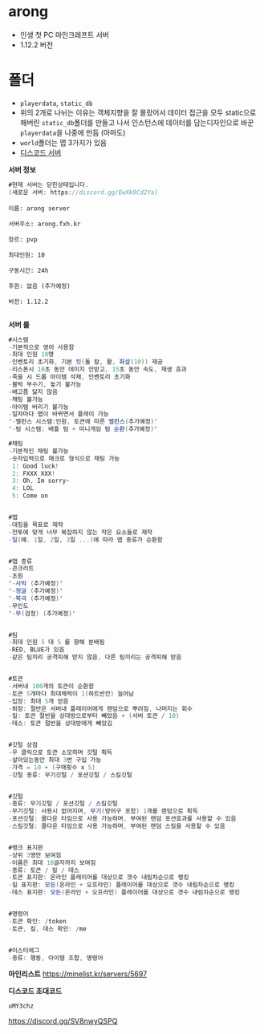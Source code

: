 # arong
- 인생 첫 PC 마인크래프트 서버
- 1.12.2 버전

# 폴더
- `playerdata`, `static_db`
- 위의 2개로 나뉘는 이유는 객체지향을 잘 몰랐어서 데이터 접근을 모두 static으로 해버린 `static_db`폴더를 만들고 나서 인스턴스에 데이터를 담는디자인으로
바꾼 `playerdata`을 나중에 만듬 (아마도)
- `world`폴더는 맵 3가지가 있음
- [디스코드 서버](https://discord.gg/SV8nwyQSPQ)



**서버 정보**
```cs
#현재 서버는 닫힌상태입니다.
(새로운 서버: https://discord.gg/EwXk9Cd2Ya)
```
```
이름: arong server

서버주소: arong.fxh.kr

장르: pvp

최대인원: 10

구동시간: 24h

후원: 없음 (추가예정)

버전: 1.12.2


```



**서버 룰**
```cs
#시스템
-기본적으로 영어 사용함
-최대 인원 10명
-인벤토리 초기화, 기본 킷(돌 칼, 활, 화살(10)) 제공
-리스폰시 10초 동안 데미지 안받고, 15초 동안 속도, 재생 효과
-죽을 시 드롭 아이템 삭제, 인벤토리 초기화
-블럭 부수기, 놓기 불가능
-배고픔 닳지 않음
-채팅 불가능
-아이템 버리기 불가능
-일자마다 맵이 바뀌면서 플레이 가능
'-벨런스 시스템:인원, 토큰에 따른 밸런스(추가예정)'
'-텀 시스템: 배틀 텀 + 미니게임 텀 순환(추가예정)'

#채팅
-기본적인 채팅 불가능
-숫자입력으로 매크로 형식으로 채팅 가능
 1: Good luck!
 2: FXXX XXX!
 3: Oh, Im sorry~
 4: LOL
 5: Come on


#맵
-대칭을 목표로 제작
-전투에 맞게 너무 복잡하지 않는 작은 요소들로 제작
-일(예. 1일, 2일, 3일 ...)에 따라 맵 종류가 순환함 


#맵 종류
-콘크리트
-초원
'-사막 (추가예정)'
'-정글 (추가예정)'
'-북극 (추가예정)'
-무인도
'-무(검정) (추가예정)'


#팀
-최대 인원 5 대 5 를 향해 분배됨
-RED, BLUE가 있음
-같은 팀끼리 공격피해 받지 않음, 다른 팀끼리는 공격피해 받음


#토큰
-서버내 100개의 토큰이 순환함
-토큰 5개마다 최대체력이 1(하트반칸) 늘어남
-입장: 최대 5개 얻음
-퇴장: 절반은 서버내 플레이어에게 랜덤으로 뿌려짐, 나머지는 회수
-킬: 토큰 절반을 상대방으로부터 빼았음 + (서버 토큰 / 10)
-데스: 토큰 절반을 상대방에게 빼았김


#깃털 상점
-우 클릭으로 토큰 소모하며 깃털 획득
-살아있는동안 최대 3번 구입 가능
-가격 = 10 + (구매횟수 x 5)
-깃털 종류: 무기깃털 / 포션깃털 / 스킬깃털


#깃털
-종류: 무기깃털 / 포션깃털 / 스킬깃털
-무기깃털: 사용시 없어지며, 무기(방어구 포함) 1개를 랜덤으로 획득
-포션깃털: 쿨다운 타임으로 사용 가능하며, 부여된 랜덤 포션효과를 사용할 수 있음
-스킬깃털: 쿨다운 타임으로 사용 가능하며, 부여된 랜덤 스킬을 사용할 수 있음


#랭크 표지판
-상위 3명만 보여짐
-이름은 최대 10글자까지 보여짐
-종류: 토큰 / 킬 / 데스
-토큰 표지판: 온라인 플레이어를 대상으로 갯수 내림차순으로 랭킹
-킬 표지판: 모든(온라인 + 오프라인) 플레이어를 대상으로 갯수 내림차순으로 랭킹
-데스 표지판: 모든(온라인 + 오프라인) 플레이어를 대상으로 갯수 내림차순으로 랭킹


#명령어
-토큰 확인: /token
-토큰, 킬, 데스 확인: /me


#이스터에그
-종류: 행동, 아이템 조합, 명령어
```

**마인리스트**
https://minelist.kr/servers/5697



**디스코드 초대코드**
```
uMY3chz
```
https://discord.gg/SV8nwyQSPQ
